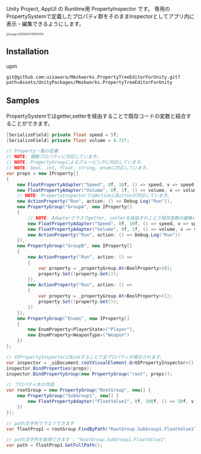 Unity Project, AppUI の Runtime用 PropertyInspector です。
専用のPropertySystemで定義したプロパティ群をそのままInspectorとしてアプリ内に表示・編集できるようにします。

<img src="C:\Users\yu-og\AppData\Roaming\Typora\typora-user-images\image-20250621131933703.png" alt="image-20250621131933703" style="zoom:50%;" />

## Installation

upm

```
git@github.com:uisawara/Mmzkworks.PropertyTreeEditorForUnity.git?path=Assets/UnityPackages/Mmzkworks.PropertyTreeEditorForUnity
```

## Samples

PropertySystemではgetter,setterを経由することで既存コードの変数と結合することができます。

```c#
[SerializeField] private float speed = 5f;
[SerializeField] private float volume = 0.75f;

// Property一覧の定義
// NOTE: 複数プロパティに対応しています。
// NOTE: PropertyGroupによるグルーピングに対応しています。
// NOTE: bool, int, float, string, enumに対応しています。
var props = new IProperty[]
{
    new FloatPropertyAdapter("Speed", 0f, 10f, () => speed, v => speed = v),
    new FloatPropertyAdapter("Volume", 0f, 1f, () => volume, v => volume = v),
    // NOTE: PropertyInspectorではActionにButtonが対応しています。
    new ActionProperty("Run", action: () => Debug.Log("Run")),
    new PropertyGroup("GroupA", new IProperty[]
    {
        // NOTE: Adapterクラスでgetter, setterを経由すれことで既存変数の編集に使えます。
        new FloatPropertyAdapter("Speed", 0f, 10f, () => speed, v => speed = v),
        new FloatPropertyAdapter("Volume", 0f, 1f, () => volume, v => volume = v),
        new ActionProperty("Run", action: () => Debug.Log("Run"))
    }),
    new PropertyGroup("GroupB", new IProperty[]
    {
        new ActionProperty("Run", action: () =>
        {
            var property = _propertyGroup.At<BoolProperty>(0);
            property.Set(!property.Get());
        }),
        new ActionProperty("Run", action: () =>
        {
            var property = _propertyGroup.At<BoolProperty>(1);
            property.Set(!property.Get());
        })
    }),
    new PropertyGroup("Enums", new IProperty[]
    {
        new EnumProperty<PlayerState>("Player"),
        new EnumProperty<WeaponType>("Weapon")
    })
};

// UIPropertyInspectorにBindすることで全プロパティが表示されます。
var inspector = _uiDocument.rootVisualElement.Q<UIPropertyInspector>();
inspector.BindProperties(props);
inspector.BindPropertyGroup(new PropertyGroup("root", props));
```



```c#
// プロパティ木の作成
var rootGroup = new PropertyGroup("RootGroup", new[] {
	new PropertyGroup("SubGroup1", new[] {
		new FloatPropertyAdapter("FloatValue1", 0f, 100f, () => 50f, v => Debug.Log($"Set: {v}"));
    })
});

// path文字列でクエリできます
var floatProp1 = rootGroup.FindByPath("RootGroup.SubGroup1.FloatValue1");

// path文字列を取得できます : "RootGroup.SubGroup1.FloatValue1"
var path = floatProp1.GetFullPath();
```

